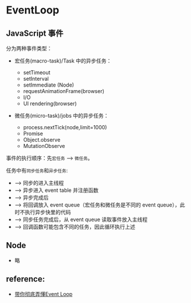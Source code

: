 # EventLoop

## JavaScript 事件

分为两种事件类型：

- 宏任务(macro-task)/Task 中的异步任务：

  - setTimeout
  - setInterval
  - setImmediate (Node)
  - requestAnimationFrame(browser)
  - I/O
  - UI rendering(browser)

- 微任务(micro-task)/jobs 中的异步任务：
  - process.nextTick(node,limit=1000)
  - Promise
  - Object.observe
  - MutationObserve

事件的执行顺序：先`宏任务` ——> `微任务`。

任务中有`同步任务`和`异步任务`:

- ——> 同步的进入主线程
- ——> 异步进入 event table 并注册函数
- ——> 异步完成后
- ——> 将回调放入 event queue（宏任务和微任务是不同的 event queue），此时不执行异步快里的代码
- ——> 同步任务完成后，从 event queue 读取事件放入主线程
- ——> 回调函数可能包含不同的任务，因此循环执行上述

## Node 
- 略

## reference:

- [带你彻底弄懂Event Loop](https://segmentfault.com/a/1190000016278115)

 